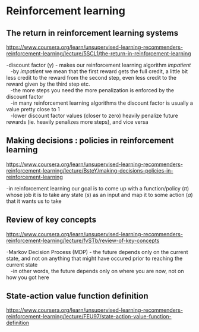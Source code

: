 # Reinforcement learning  
## The return in reinforcement learning systems  
https://www.coursera.org/learn/unsupervised-learning-recommenders-reinforcement-learning/lecture/5SCL1/the-return-in-reinforcement-learning  
  
-discount factor ($\gamma$) - makes our reinforcement learning algorithm *impatient*  
&nbsp;&nbsp;&nbsp;-by *impatient* we mean that the first reward gets the full credit, a little bit less credit to the reward from the second step, even less credit to the reward given by the third step etc.  
&nbsp;&nbsp;&nbsp;-the more steps you need the more penalization is enforced by the discount factor  
&nbsp;&nbsp;&nbsp;-in many reinforcement learning algorithms the discount factor is usually a value pretty close to 1  
&nbsp;&nbsp;&nbsp;-lower discount factor values (closer to zero) heavily penalize future rewards (ie. heavily penalizes more steps), and vice versa  
  
## Making decisions : policies in reinforcement learning  
https://www.coursera.org/learn/unsupervised-learning-recommenders-reinforcement-learning/lecture/BsteY/making-decisions-policies-in-reinforcement-learning  
  
-in reinforcement learning our goal is to come up with a function/policy ($\pi$) whose job it is to take any state (*s*) as an input and map it to some action (*a*) that it wants us to take  
  
## Review of key concepts  
https://www.coursera.org/learn/unsupervised-learning-recommenders-reinforcement-learning/lecture/fvSTb/review-of-key-concepts  
  
-Markov Decision Process (MDP) - the future depends only on the current state, and not on anything that might have occured prior to reaching the current state  
&nbsp;&nbsp;&nbsp;-in other words, the future depends only on where you are now, not on how you got here  
  
## State-action value function definition  
https://www.coursera.org/learn/unsupervised-learning-recommenders-reinforcement-learning/lecture/FEU97/state-action-value-function-definition  
  
